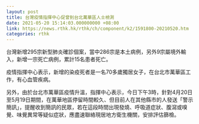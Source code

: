```yaml
---
layout: post
title: 台灣疫情指揮中心促曾到台北萬華區人士檢測
date: 2021-05-20 15:14:03.000000000 +08:00
link: https://news.rthk.hk/rthk/ch/component/k2/1591800-20210520.htm
categories: rthk
---
```


台灣新增295宗新型肺炎確診個案，當中286宗是本土病例，另外9宗屬境外輸入，新增一宗死亡病例，累計15名患者死亡。

疫情指揮中心表示，新增的染疫死者是一名70多歲獨居女子，在台北市萬華區工作，有心血管疾病。

另外，由於台北市萬華區疫情升溫，指揮中心表示，今日下午3時，針對4月20日至5月19日期間，在萬華地區停留時間較久、但目前人在其他縣市的人發送「警示簡訊」，提醒收到簡訊的民眾，若在這段時間出現發燒、呼吸道症狀、腹瀉或嗅覺、味覺異常等疑似症狀，應盡速聯絡現居地方衛生機關，安排評估篩檢。
